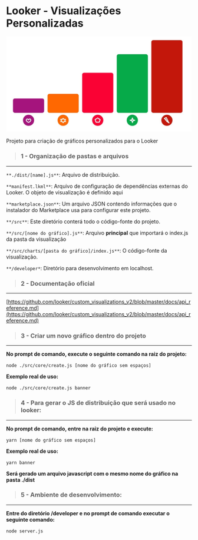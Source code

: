 # Looker - Visualizações Personalizadas

![](docs/graphic.jpg)

Projeto para criação de gráficos personalizados para o Looker

> ### **1 - Organização de pastas e arquivos**

---

`**./dist/[name].js**`: Arquivo de distribuição.

`**manifest.lkml**`: Arquivo de configuração de dependências externas do Looker. O objeto de visualização é definido aqui

`**marketplace.json**`: Um arquivo JSON contendo informações que o instalador do Marketplace usa para configurar este projeto.

`**/src**`: Este diretório conterá todo o código-fonte do projeto.

`**/src/[nome do gráfico].js**`: Arquivo **principal** que importará o index.js da pasta da visualização

`**/src/charts/[pasta do gráfico]/index.js**`: O código-fonte da visualização.

`**/developer*`: Diretório para desenvolvimento em localhost.

> ### **2 - Documentação oficial**

---

[https://github.com/looker/custom_visualizations_v2/blob/master/docs/api_reference.md](https://github.com/looker/custom_visualizations_v2/blob/master/docs/api_reference.md)

> ### **3 - Criar um novo gráfico dentro do projeto**

---

**No prompt de comando, execute o seguinte comando na raiz do projeto:**

```
node ./src/core/create.js [nome do gráfico sem espaços]
```

**Exemplo real de uso:**

```
node ./src/core/create.js banner
```

> ### **4 - Para gerar o JS de distribuição que será usado no looker:**

---

**No prompt de comando, entre na raiz do projeto e execute:**

```
yarn [nome do gráfico sem espaços]
```

**Exemplo real de uso:**

```
yarn banner
```

**Será gerado um arquivo javascript com o mesmo nome do gráfico na pasta ./dist**

> ### **5 - Ambiente de desenvolvimento:**

---

**Entre do diretório /developer e no prompt de comando executar o seguinte comando:**

```
node server.js
```
